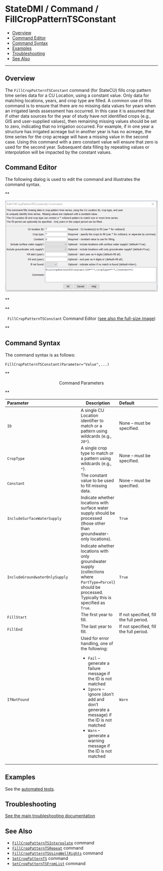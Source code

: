 # StateDMI / Command / FillCropPatternTSConstant #

* [Overview](#overview)
* [Command Editor](#command-editor)
* [Command Syntax](#command-syntax)
* [Examples](#examples)
* [Troubleshooting](#troubleshooting)
* [See Also](#see-also)

-------------------------

## Overview ##

The `FillCropPatternTSConstant` command (for StateCU)
fills crop pattern time series data for a CU Location, using a constant value.
Only data for matching locations, years, and crop type are filled.
A common use of this command is to ensure that there are no missing data values
for years when an irrigated lands assessment has occurred.
In this case it is assumed that if other data sources for the year of study have not identified crops
(e.g., GIS and user-supplied values), then remaining missing values should be set to zero,
indicating that no irrigation occurred.
For example, if in one year a structure has irrigated acreage but in another year is has no acreage,
the time series for the crop acreage will have a missing value in the second case.
Using this command with a zero constant value will ensure that zero is used for the second year.
Subsequent data filling by repeating values or interpolation will be impacted by the constant values.

## Command Editor ##

The following dialog is used to edit the command and illustrates the command syntax.

**<p style="text-align: center;">
![FillCropPatternTSConstant command editor](FillCropPatternTSConstant.png)
</p>**

**<p style="text-align: center;">
`FillCropPatternTSConstant` Command Editor (<a href="../FillCropPatternTSConstant.png">see also the full-size image</a>)
</p>**

## Command Syntax ##

The command syntax is as follows:

```text
FillCropPatternTSConstant(Parameter="Value",...)
```
**<p style="text-align: center;">
Command Parameters
</p>**

| **Parameter**&nbsp;&nbsp;&nbsp;&nbsp;&nbsp;&nbsp;&nbsp;&nbsp;&nbsp;&nbsp;&nbsp;&nbsp;&nbsp;&nbsp;&nbsp;&nbsp;&nbsp;&nbsp;&nbsp;&nbsp;&nbsp;&nbsp;&nbsp;&nbsp;&nbsp;&nbsp;&nbsp;&nbsp;&nbsp;&nbsp;&nbsp;&nbsp;&nbsp;&nbsp;&nbsp;&nbsp;&nbsp;&nbsp;&nbsp;&nbsp;&nbsp;&nbsp; | **Description** | **Default**&nbsp;&nbsp;&nbsp;&nbsp;&nbsp;&nbsp;&nbsp;&nbsp;&nbsp;&nbsp;&nbsp;&nbsp;&nbsp;&nbsp;&nbsp;&nbsp;&nbsp;&nbsp;&nbsp;&nbsp; |
| --------------|-----------------|----------------- |
| `ID` | A single CU Location identifier to match or a pattern using wildcards (e.g., `20*`). | None – must be specified. |
| `CropType` | A single crop type to match or a pattern using wildcards (e.g., `*`). | None – must be specified. |
| `Constant` | The constant value to be used to fill missing data. | None – must be specified. |
| `IncludeSurfaceWaterSupply` | Indicate whether locations with surface water supply should be processed (those other than groundwater-only locations). | `True` |
| `IncludeGroundwaterOnlySupply` | Indicate whether locations with only groundwater supply (collections where `PartType=Parcel`) should be processed.  Typically this is specified as `True`. | `True` |
| `FillStart` | The first year to fill. | If not specified, fill the full period. |
| `FillEnd` | The last year to fill. | If not specified, fill the full period. |
| `IfNotFound` | Used for error handling, one of the following:<ul><li>`Fail` – generate a failure message if the ID is not matched</li><li>`Ignore` – ignore (don’t add and don’t generate a message) if the ID is not matched</li><li>`Warn` – generate a warning message if the ID is not matched</li></ul> | `Warn` |

## Examples ##

See the [automated tests](https://github.com/OpenCDSS/cdss-app-statedmi-test/tree/master/test/regression/commands/FillCropPatternTSConstant).

## Troubleshooting ##

[See the main troubleshooting documentation](../../troubleshooting/troubleshooting.md)

## See Also ##

* [`FillCropPatternTSInterpolate`](../FillCropPatternTSInterpolate/FillCropPatternTSInterpolate.md) command
* [`FillCropPatternTSRepeat`](../FillCropPatternTSRepeat/FillCropPatternTSRepeat.md) command
* [`FillCropPatternTSUsingWellRights`](../FillCropPatternTSUsingWellRights/FillCropPatternTSUsingWellRights.md) command
* [`SetCropPatternTS`](../SetCropPatternTS/SetCropPatternTS.md) command
* [`SetCropPatternTSFromList`](../SetCropPatternTSFromList/SetCropPatternTSFromList.md) command
